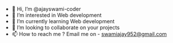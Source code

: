 - 👋 Hi, I’m @ajayswami-coder
- 👀 I’m interested in Web development 
- 🌱 I’m currently learning Web development 
- 💞️ I’m looking to collaborate on your projects
- 📫 How to reach me ? Email me on - swamiajay952@gmail.com 

<!---
ajayswami-coder/ajayswami-coder is a ✨ special ✨ repository because its `README.md` (this file) appears on your GitHub profile.
You can click the Preview link to take a look at your changes.
--->
